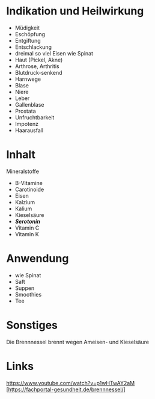 
Indikation und Heilwirkung
===============================
- Müdigkeit
- Eschöpfung
- Entgiftung
- Entschlackung
- dreimal so viel Eisen wie Spinat
- Haut (Pickel, Akne)
- Arthrose, Arthritis
- Blutdruck-senkend
- Harnwege
- Blase
- Niere
- Leber
- Gallenblase
- Prostata
- Unfruchtbarkeit
- Impotenz
- Haarausfall


Inhalt
==================
Mineralstoffe
- B-Vitamine
- Carotinoide
- Eisen
- Kalzium
- Kalium
- Kieselsäure
- ***Serotonin***
- Vitamin C
- Vitamin K


Anwendung
===================
- wie Spinat
- Saft
- Suppen
- Smoothies
- Tee

Sonstiges
============
Die Brennnessel brennt wegen Ameisen- und Kieselsäure

Links
====================
https://www.youtube.com/watch?v=p1wHTwAY2aM  
[https://fachportal-gesundheit.de/brennnessel/]

